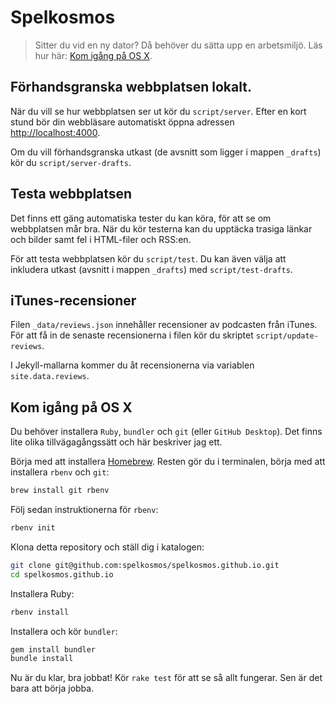 # Spelkosmos

> Sitter du vid en ny dator? Då behöver du sätta upp en arbetsmiljö. Läs hur här: [Kom igång på OS X][1].

## Förhandsgranska webbplatsen lokalt.

När du vill se hur webbplatsen ser ut kör du `script/server`. Efter en kort stund bör din webbläsare automatiskt öppna adressen <http://localhost:4000>.

Om du vill förhandsgranska utkast (de avsnitt som ligger i mappen `_drafts`) kör du `script/server-drafts`.

## Testa webbplatsen

Det finns ett gäng automatiska tester du kan köra, för att se om webbplatsen mår bra. När du kör testerna kan du upptäcka trasiga länkar och bilder samt fel i HTML-filer och RSS:en.

För att testa webbplatsen kör du `script/test`. Du kan även välja att inkludera utkast (avsnitt i mappen `_drafts`) med `script/test-drafts`.

## iTunes-recensioner

Filen `_data/reviews.json` innehåller recensioner av podcasten från iTunes. För att få in de senaste recensionerna i filen kör du skriptet `script/update-reviews`.

I Jekyll-mallarna kommer du åt recensionerna via variablen `site.data.reviews`.

## Kom igång på OS X

Du behöver installera `Ruby`, `bundler` och `git` (eller `GitHub Desktop`). Det finns lite olika tillvägagångssätt och här beskriver jag ett.

Börja med att installera [Homebrew][3]. Resten gör du i terminalen, börja med att installera `rbenv` och `git`:

```sh
brew install git rbenv
```

Följ sedan instruktionerna för `rbenv`:

```sh
rbenv init
```

Klona detta repository och ställ dig i katalogen:

```sh
git clone git@github.com:spelkosmos/spelkosmos.github.io.git
cd spelkosmos.github.io
```

Installera Ruby:

```sh
rbenv install
```
Installera och kör `bundler`:

```sh
gem install bundler
bundle install
```

Nu är du klar, bra jobbat! Kör `rake test` för att se så allt fungerar. Sen är det bara att börja jobba.

[1]: #kom-igång-på-os-x
[2]: http://blog.teamtreehouse.com/introduction-to-the-mac-os-x-command-line
[3]: http://brew.sh
